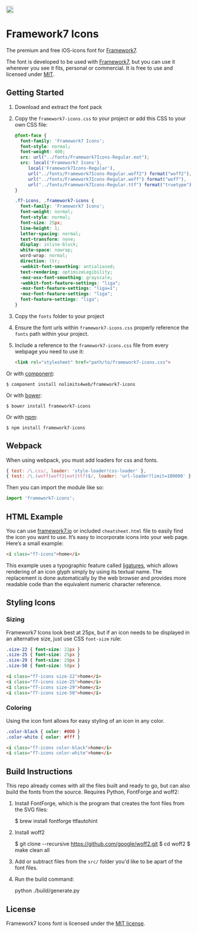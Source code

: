 <a href="https://www.patreon.com/vladimirkharlampidi"><img src="https://cdn.framework7.io/i/support-badge.png" height="20"></a>

# Framework7 Icons

The premium and free iOS-icons font for [Framework7](http://framework7.io/).

The font is developed to be used with [Framework7](http://framework7.io/), but you can use it wherever you see it fits, personal or commercial. It is free to use and licensed under [MIT](http://opensource.org/licenses/MIT).

## Getting Started

1. Download and extract the font pack
2. Copy the `framework7-icons.css` to your project or add this CSS to your own CSS file:

    ```css
    @font-face {
      font-family: 'Framework7 Icons';
      font-style: normal;
      font-weight: 400;
      src: url("../fonts/Framework7Icons-Regular.eot");
      src: local('Framework7 Icons'),
         local('Framework7Icons-Regular'),
         url("../fonts/Framework7Icons-Regular.woff2") format("woff2"),
         url("../fonts/Framework7Icons-Regular.woff") format("woff"),
         url("../fonts/Framework7Icons-Regular.ttf") format("truetype");
    }

    .f7-icons, .framework7-icons {
      font-family: 'Framework7 Icons';
      font-weight: normal;
      font-style: normal;
      font-size: 25px;
      line-height: 1;
      letter-spacing: normal;
      text-transform: none;
      display: inline-block;
      white-space: nowrap;
      word-wrap: normal;
      direction: ltr;
      -webkit-font-smoothing: antialiased;
      text-rendering: optimizeLegibility;
      -moz-osx-font-smoothing: grayscale;
      -webkit-font-feature-settings: "liga";
      -moz-font-feature-settings: "liga=1";
      -moz-font-feature-settings: "liga";
      font-feature-settings: "liga";
    }
    ```
3. Copy the `fonts` folder to your project
4. Ensure the font urls within `framework7-icons.css` properly reference the `fonts` path within your project.
5. Include a reference to the `framework7-icons.css` file from every webpage you need to use it:

    ```html
    <link rel="stylesheet" href="path/to/framework7-icons.css">
    ```

Or with [component](https://github.com/componentjs/component):

    $ component install nolimits4web/framework7-icons

Or with [bower](http://bower.io/):

    $ bower install framework7-icons

Or with [npm](http://npmjs.com/):

    $ npm install framework7-icons

## Webpack

When using webpack, you must add loaders for css and fonts.

```js
{ test: /\.css/, loader: 'style-loader!css-loader' },
{ test: /\.(woff|woff2|eot|ttf)$/, loader: 'url-loader?limit=100000' },
```

Then you can import the module like so:

```js
import 'framework7-icons';
```


## HTML Example

You can use [framework7.io](http://framework7.io) or included `cheatsheet.html` file to easily find the icon you want to use. It’s easy to incorporate icons into your web page. Here’s a small example:
```html
<i class="f7-icons">home</i>
```

This example uses a typographic feature called [ligatures](http://alistapart.com/article/the-era-of-symbol-fonts), which allows rendering of an icon glyph simply by using its textual name. The replacement is done automatically by the web browser and provides more readable code than the equivalent numeric character reference.

## Styling Icons

### Sizing

Framework7 Icons look best at 25px, but if an icon needs to be displayed in an alternative size, just use CSS `font-size` rule:

```css
.size-22 { font-size: 22px }
.size-25 { font-size: 25px }
.size-29 { font-size: 29px }
.size-50 { font-size: 50px }
```

```html
<i class="f7-icons size-22">home</i>
<i class="f7-icons size-25">home</i>
<i class="f7-icons size-29">home</i>
<i class="f7-icons size-50">home</i>
```

### Coloring

Using the icon font allows for easy styling of an icon in any color.

```css
.color-black { color: #000 }
.color-white { color: #fff }
```

```html
<i class="f7-icons color-black">home</i>
<i class="f7-icons color-white">home</i>
```

## Build Instructions

This repo already comes with all the files built and ready to go, but can also build the fonts from the source. Requires Python, FontForge and woff2:

1) Install FontForge, which is the program that creates the font files from the SVG files:

    $ brew install fontforge ttfautohint

2) Install woff2

    $ git clone --recursive https://github.com/google/woff2.git
    $ cd woff2
    $ make clean all

3) Add or subtract files from the `src/` folder you'd like to be apart of the font files.

4) Run the build command:

    python ./build/generate.py

## License

Framework7 Icons font is licensed under the [MIT license](http://opensource.org/licenses/MIT).
